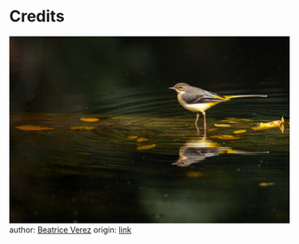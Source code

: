 # Credits

![image](./48836262506_7c6080c759_h.jpg)
author: [Beatrice Verez](https://www.flickr.com/photos/beatriceverez/)
origin: [link](https://www.flickr.com/photos/beatriceverez/48836262506/)